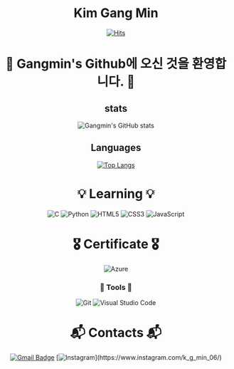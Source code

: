 <div align="center">
  
  
# Kim Gang Min
[![Hits](https://hits.seeyoufarm.com/api/count/incr/badge.svg?url=https%3A%2F%2Fgithub.com%2Fmin-524%2Fhit-counter&count_bg=%236F5CD0&title_bg=%23759FA4&icon=&icon_color=%23E7E7E7&title=hits&edge_flat=false)](https://hits.seeyoufarm.com)
# 👋 Gangmin's Github에 오신 것을 환영합니다. 👋

## stats
 
![Gangmin's GitHub stats](https://github-readme-stats.vercel.app/api?username=min-524&show_icons=true&theme=radical)  
 
## Languages
[![Top Langs](https://github-readme-stats.vercel.app/api/top-langs/?username=min-524&langs_count=10)](https://github.com/min-524/github-readme-stats)

# 💡 Learning 💡
![C](https://img.shields.io/badge/C-0000FF.svg?&style=for-the-badge&logo=C&logoColor=white) ![Python](https://img.shields.io/badge/Python-3776AB.svg?&style=for-the-badge&logo=Python&logoColor=white) ![HTML5](https://img.shields.io/badge/HTML5-E34F26.svg?&style=for-the-badge&logo=HTML5&logoColor=white) ![CSS3](https://img.shields.io/badge/CSS3-1572B6.svg?&style=for-the-badge&logo=CSS3&logoColor=white) ![JavaScript](https://img.shields.io/badge/JavaScript-F7DF1E.svg?&style=for-the-badge&logo=JavaScript&logoColor=white)

# 🎖️ Certificate 🎖️
![Azure](https://img.shields.io/badge/Microsoft_AZ900-0078D4?style=flat&logo=MicrosoftAzure&logoColor=white)

### 🔧 Tools 🔧
![Git](https://img.shields.io/badge/Git-F05032.svg?&style=for-the-badge&logo=Git&logoColor=white) ![Visual Studio Code](https://img.shields.io/badge/Visual%20Studio%20Code-007ACC.svg?&style=for-the-badge&logo=Visual%20Studio%20Code&logoColor=white)

# :mailbox_with_mail: Contacts :mailbox_with_mail:
[![Gmail Badge](https://img.shields.io/badge/Gmail-d14836?style=flat-square&logo=Gmail&logoColor=white&link=mailto:tgmalacom@gmail.com)](mailto:tgmalacom@gmail.com)
[![Instagram](http://img.shields.io/badge/-Instagram-E4405F?style=flat-square&logo=Instagram-&link=[https://www.instagram.com/b_.chan7/](https://www.instagram.com/k_g_min_06/))](https://www.instagram.com/k_g_min_06/)


</div>  
